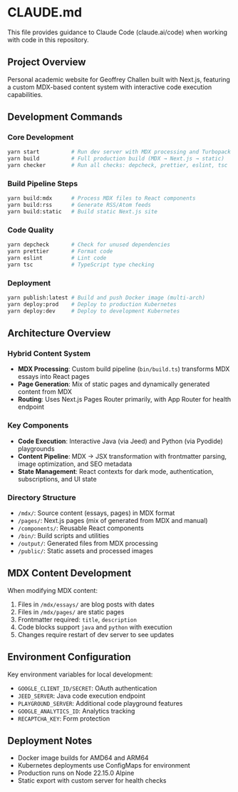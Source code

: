 # CLAUDE.md

This file provides guidance to Claude Code (claude.ai/code) when working with code in this repository.

## Project Overview

Personal academic website for Geoffrey Challen built with Next.js, featuring a custom MDX-based content system with interactive code execution capabilities.

## Development Commands

### Core Development
```bash
yarn start          # Run dev server with MDX processing and Turbopack
yarn build          # Full production build (MDX → Next.js → static)
yarn checker        # Run all checks: depcheck, prettier, eslint, tsc
```

### Build Pipeline Steps
```bash
yarn build:mdx      # Process MDX files to React components
yarn build:rss      # Generate RSS/Atom feeds
yarn build:static   # Build static Next.js site
```

### Code Quality
```bash
yarn depcheck       # Check for unused dependencies
yarn prettier       # Format code
yarn eslint         # Lint code
yarn tsc            # TypeScript type checking
```

### Deployment
```bash
yarn publish:latest # Build and push Docker image (multi-arch)
yarn deploy:prod    # Deploy to production Kubernetes
yarn deploy:dev     # Deploy to development Kubernetes
```

## Architecture Overview

### Hybrid Content System
- **MDX Processing**: Custom build pipeline (`bin/build.ts`) transforms MDX essays into React pages
- **Page Generation**: Mix of static pages and dynamically generated content from MDX
- **Routing**: Uses Next.js Pages Router primarily, with App Router for health endpoint

### Key Components
- **Code Execution**: Interactive Java (via Jeed) and Python (via Pyodide) playgrounds
- **Content Pipeline**: MDX → JSX transformation with frontmatter parsing, image optimization, and SEO metadata
- **State Management**: React contexts for dark mode, authentication, subscriptions, and UI state

### Directory Structure
- `/mdx/`: Source content (essays, pages) in MDX format
- `/pages/`: Next.js pages (mix of generated from MDX and manual)
- `/components/`: Reusable React components
- `/bin/`: Build scripts and utilities
- `/output/`: Generated files from MDX processing
- `/public/`: Static assets and processed images

## MDX Content Development

When modifying MDX content:
1. Files in `/mdx/essays/` are blog posts with dates
2. Files in `/mdx/pages/` are static pages
3. Frontmatter required: `title`, `description`
4. Code blocks support `java` and `python` with execution
5. Changes require restart of dev server to see updates

## Environment Configuration

Key environment variables for local development:
- `GOOGLE_CLIENT_ID/SECRET`: OAuth authentication
- `JEED_SERVER`: Java code execution endpoint
- `PLAYGROUND_SERVER`: Additional code playground features
- `GOOGLE_ANALYTICS_ID`: Analytics tracking
- `RECAPTCHA_KEY`: Form protection

## Deployment Notes

- Docker image builds for AMD64 and ARM64
- Kubernetes deployments use ConfigMaps for environment
- Production runs on Node 22.15.0 Alpine
- Static export with custom server for health checks